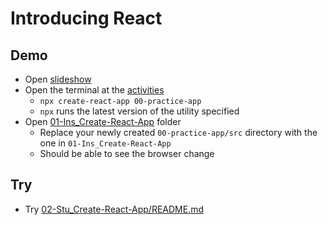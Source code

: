 # Introducing React

## Demo

- Open [slideshow](https://docs.google.com/presentation/d/1LeJL4oLTOTTmKL_kKRMQBijRic4zTgBuk2bJ3el_Dn8/edit?usp=sharing)
- Open the terminal at the [activities](../activities)
  - `npx create-react-app 00-practice-app`
  - `npx` runs the latest version of the utility specified
- Open [01-Ins_Create-React-App](../../01-Activities/01-Ins_Create-React-App) folder
  - Replace your newly created `00-practice-app/src` directory with the one in `01-Ins_Create-React-App`
  - Should be able to see the browser change

## Try

- Try [02-Stu_Create-React-App/README.md](../../01-Activities/02-Stu_Create-React-App/README.md)
